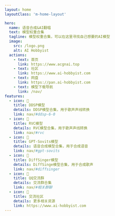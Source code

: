 ```yaml
---
layout: home
layoutClass: 'm-home-layout'

hero:
  name: 语音合成&AI翻唱
  text: 模型权重合集
  tagline: 模型权重合集，可以在这里寻找自己想要的AI模型
  image:
    src: /logo.png
    alt: AI Hobbyist
  actions:
    - text: 首页
      link: https://www.acgnai.top
    - text: 社区
      link: https://www.ai-hobbyist.com
    - text: 网盘
      link: https://pan.ai-hobbyist.com
    - text: 模型下载导航
      link: /nav/
features:
  - icon: 🔗
    title: DDSP模型
    details: DDSP模型合集，用于歌声声线转换
    link: nav/#ddsp-6-0
  - icon: 🔗
    title: RVC模型
    details: RVC模型合集，用于歌声声线转换
    link: nav/#rvc
  - icon: 🔗
    title: GPT-Sovits模型
    details: 语音合成模型合集，用于合成语音
    link: nav/#gpt-sovits
  - icon: 🔗
    title: DiffSinger模型
    details: DiffSinge模型合集，用于合成歌声
    link: nav/#diffsinger
  - icon: 🔗
    title: QQ交流群
    details: 交流群合集
    link: nav/#相关群聊
  - icon: 🔗
    title: 交流社区
    details: 更多相关资源
    link: https://www.ai-hobbyist.com
---
```


<style>
/*爱的魔力转圈圈*/
.m-home-layout .image-src:hover {
  transform: translate(-50%, -50%) rotate(666turn);
  transition: transform 59s 1s cubic-bezier(0.3, 0, 0.8, 1);
}

.m-home-layout .details small {
  opacity: 0.8;
}

.m-home-layout .bottom-small {
  display: block;
  margin-top: 2em;
  text-align: right;
}
</style>

